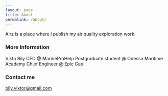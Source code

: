 ```yaml
---
layout: page
title: About
permalink: /about/
---
```


Airz is a place where I publish my air quality exploration work.

### More Information

Vikto Bily
CEO @ MarineProHelp
Postgraduate student @ Odessa Maritime Academy
Chief Engineer @ Epic Gas

### Contact me

[bily.viktor@gmail.com](mailto:bily.viktor@gmail.com)
